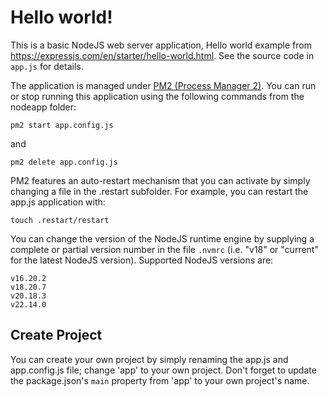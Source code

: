 # Hello world!
This is a basic NodeJS web server application, Hello world example from
https://expressjs.com/en/starter/hello-world.html. See the source code in `app.js` for details.

The application is managed under [PM2 (Process Manager 2)](https://pm2.keymetrics.io). You can run or stop running this application using the following commands from the nodeapp folder:

```
pm2 start app.config.js
```
and
```
pm2 delete app.config.js
```

PM2 features an auto-restart mechanism that you can activate by simply changing a file in the .restart subfolder. For example, you can restart the app.js application with:

```
touch .restart/restart
```

You can change the version of the NodeJS runtime engine by supplying a complete or partial version number in the file `.nvmrc` (i.e. "v18" or "current" for the latest NodeJS version). Supported NodeJS versions are:

```
v16.20.2
v18.20.7
v20.18.3
v22.14.0
```

## Create Project
You can create your own project by simply renaming the app.js and app.config.js file; change 'app' to your own project. Don't forget to update the package.json's `main` property from 'app' to your own project's name. 
